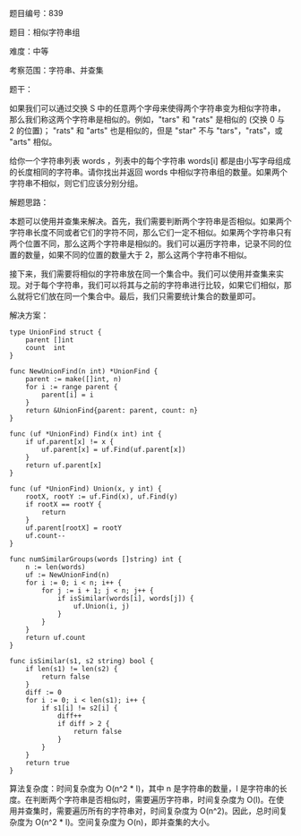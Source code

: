 题目编号：839

题目：相似字符串组

难度：中等

考察范围：字符串、并查集

题干：

如果我们可以通过交换 S 中的任意两个字母来使得两个字符串变为相似字符串，那么我们称这两个字符串是相似的。例如，"tars" 和 "rats" 是相似的 (交换 0 与 2 的位置)； "rats" 和 "arts" 也是相似的，但是 "star" 不与 "tars"，"rats"，或 "arts" 相似。

给你一个字符串列表 words ，列表中的每个字符串 words[i] 都是由小写字母组成的长度相同的字符串。请你找出并返回 words 中相似字符串组的数量。如果两个字符串不相似，则它们应该分别分组。

解题思路：

本题可以使用并查集来解决。首先，我们需要判断两个字符串是否相似。如果两个字符串长度不同或者它们的字符不同，那么它们一定不相似。如果两个字符串只有两个位置不同，那么这两个字符串是相似的。我们可以遍历字符串，记录不同的位置的数量，如果不同的位置的数量大于 2，那么这两个字符串不相似。

接下来，我们需要将相似的字符串放在同一个集合中。我们可以使用并查集来实现。对于每个字符串，我们可以将其与之前的字符串进行比较，如果它们相似，那么就将它们放在同一个集合中。最后，我们只需要统计集合的数量即可。

解决方案：

```
type UnionFind struct {
    parent []int
    count  int
}

func NewUnionFind(n int) *UnionFind {
    parent := make([]int, n)
    for i := range parent {
        parent[i] = i
    }
    return &UnionFind{parent: parent, count: n}
}

func (uf *UnionFind) Find(x int) int {
    if uf.parent[x] != x {
        uf.parent[x] = uf.Find(uf.parent[x])
    }
    return uf.parent[x]
}

func (uf *UnionFind) Union(x, y int) {
    rootX, rootY := uf.Find(x), uf.Find(y)
    if rootX == rootY {
        return
    }
    uf.parent[rootX] = rootY
    uf.count--
}

func numSimilarGroups(words []string) int {
    n := len(words)
    uf := NewUnionFind(n)
    for i := 0; i < n; i++ {
        for j := i + 1; j < n; j++ {
            if isSimilar(words[i], words[j]) {
                uf.Union(i, j)
            }
        }
    }
    return uf.count
}

func isSimilar(s1, s2 string) bool {
    if len(s1) != len(s2) {
        return false
    }
    diff := 0
    for i := 0; i < len(s1); i++ {
        if s1[i] != s2[i] {
            diff++
            if diff > 2 {
                return false
            }
        }
    }
    return true
}
```

算法复杂度：时间复杂度为 O(n^2 * l)，其中 n 是字符串的数量，l 是字符串的长度。在判断两个字符串是否相似时，需要遍历字符串，时间复杂度为 O(l)。在使用并查集时，需要遍历所有的字符串对，时间复杂度为 O(n^2)。因此，总时间复杂度为 O(n^2 * l)。空间复杂度为 O(n)，即并查集的大小。